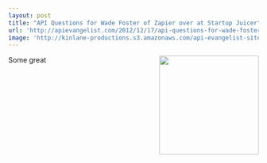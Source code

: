 ```yaml
---
layout: post
title: "API Questions for Wade Foster of Zapier over at Startup Juicer"
url: 'http://apievangelist.com/2012/12/17/api-questions-for-wade-foster-of-zapier-over-at-startup-juicer/'
image: 'http://kinlane-productions.s3.amazonaws.com/api-evangelist-site/blog/zapier-logo.png'
---
```


[<img class="c1" src="https://s3.amazonaws.com/kinlane-productions/api-evangelist/zapier/zapier-logo.jpeg" alt="" width="200" align="right" />][1]

Some great

   [1]: http://zapier.com/
